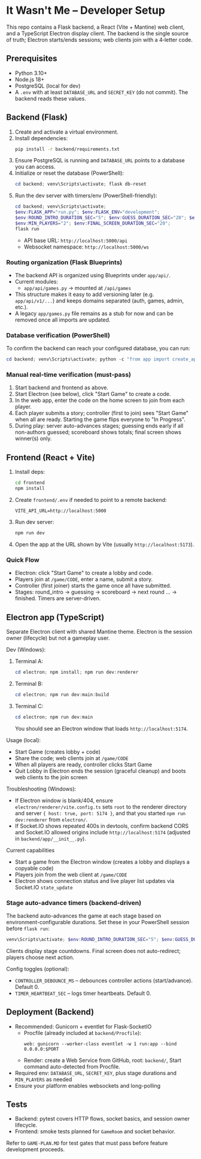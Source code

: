 # It Wasn't Me – Developer Setup

This repo contains a Flask backend, a React (Vite + Mantine) web client, and a TypeScript Electron display client. The backend is the single source of truth; Electron starts/ends sessions; web clients join with a 4‑letter code.

## Prerequisites

- Python 3.10+
- Node.js 18+
- PostgreSQL (local for dev)
- A `.env` with at least `DATABASE_URL` and `SECRET_KEY` (do not commit). The backend reads these values.

## Backend (Flask)

1. Create and activate a virtual environment.
2. Install dependencies:
   ```bash
   pip install -r backend/requirements.txt
   ```
3. Ensure PostgreSQL is running and `DATABASE_URL` points to a database you can access.
4. Initialize or reset the database (PowerShell):
   ```powershell
   cd backend; venv\Scripts\activate; flask db-reset
   ```
5. Run the dev server with timers/env (PowerShell-friendly):
   ```powershell
   cd backend; venv\Scripts\activate;
   $env:FLASK_APP="run.py"; $env:FLASK_ENV="development";
   $env:ROUND_INTRO_DURATION_SEC="5"; $env:GUESS_DURATION_SEC="20"; $env:SCOREBOARD_DURATION_SEC="6";
   $env:MIN_PLAYERS="2"; $env:FINAL_SCREEN_DURATION_SEC="20";
   flask run
   ```
   - API base URL: `http://localhost:5000/api`
   - Websocket namespace: `http://localhost:5000/ws`

### Routing organization (Flask Blueprints)

- The backend API is organized using Blueprints under `app/api/`.
- Current modules:
  - `app/api/games.py` → mounted at `/api/games`
- This structure makes it easy to add versioning later (e.g. `app/api/v1/...`) and keeps domains separated (auth, games, admin, etc.).
- A legacy `app/games.py` file remains as a stub for now and can be removed once all imports are updated.

### Database verification (PowerShell)

To confirm the backend can reach your configured database, you can run:

```powershell
cd backend; venv\Scripts\activate; python -c "from app import create_app, db; a=create_app(); ctx=a.app_context(); ctx.push(); print('DB URL:', db.engine.url); c=db.engine.connect(); c.close(); print('DB CONNECTED')"
```

### Manual real-time verification (must-pass)

1. Start backend and frontend as above.
2. Start Electron (see below), click "Start Game" to create a code.
3. In the web app, enter the code on the home screen to join from each player.
4. Each player submits a story; controller (first to join) sees "Start Game" when all are ready. Starting the game flips everyone to "In Progress".
5. During play: server auto-advances stages; guessing ends early if all non-authors guessed; scoreboard shows totals; final screen shows winner(s) only.

## Frontend (React + Vite)

1. Install deps:
   ```bash
   cd frontend
   npm install
   ```
2. Create `frontend/.env` if needed to point to a remote backend:
   ```
   VITE_API_URL=http://localhost:5000
   ```
3. Run dev server:
   ```powershell
   npm run dev
   ```
4. Open the app at the URL shown by Vite (usually `http://localhost:5173`).

### Quick Flow

- Electron: click "Start Game" to create a lobby and code.
- Players join at `/game/CODE`, enter a name, submit a story.
- Controller (first joiner) starts the game once all have submitted.
- Stages: round_intro → guessing → scoreboard → next round … → finished. Timers are server-driven.

## Electron app (TypeScript)

Separate Electron client with shared Mantine theme. Electron is the session owner (lifecycle) but not a gameplay user.

Dev (Windows):

1. Terminal A:
   ```powershell
   cd electron; npm install; npm run dev:renderer
   ```
2. Terminal B:
   ```powershell
   cd electron; npm run dev:main:build
   ```
3. Terminal C:
   ```powershell
   cd electron; npm run dev:main
   ```
   You should see an Electron window that loads `http://localhost:5174`.

Usage (local):

- Start Game (creates lobby + code)
- Share the code; web clients join at `/game/CODE`
- When all players are ready, controller clicks Start Game
- Quit Lobby in Electron ends the session (graceful cleanup) and boots web clients to the join screen

Troubleshooting (Windows):

- If Electron window is blank/404, ensure `electron/renderer/vite.config.ts` sets `root` to the renderer directory and server `{ host: true, port: 5174 }`, and that you started `npm run dev:renderer` from `electron/`.
- If Socket.IO shows repeated 400s in devtools, confirm backend CORS and Socket.IO allowed origins include `http://localhost:5174` (adjusted in `backend/app/__init__.py`).

Current capabilities

- Start a game from the Electron window (creates a lobby and displays a copyable code)
- Players join from the web client at `/game/CODE`
- Electron shows connection status and live player list updates via Socket.IO `state_update`

### Stage auto-advance timers (backend-driven)

The backend auto-advances the game at each stage based on environment-configurable durations. Set these in your PowerShell session before `flask run`:

```powershell
venv\Scripts\activate; $env:ROUND_INTRO_DURATION_SEC="5"; $env:GUESS_DURATION_SEC="20"; $env:SCOREBOARD_DURATION_SEC="6"; flask run
```

Clients display stage countdowns. Final screen does not auto-redirect; players choose next action.

Config toggles (optional):

- `CONTROLLER_DEBOUNCE_MS` – debounces controller actions (start/advance). Default 0.
- `TIMER_HEARTBEAT_SEC` – logs timer heartbeats. Default 0.

## Deployment (Backend)

- Recommended: Gunicorn + eventlet for Flask-SocketIO
  - Procfile (already included at `backend/Procfile`):
    ```
    web: gunicorn --worker-class eventlet -w 1 run:app --bind 0.0.0.0:$PORT
    ```
  - Render: create a Web Service from GitHub, root: `backend/`, Start command auto-detected from Procfile.
- Required env: `DATABASE_URL`, `SECRET_KEY`, plus stage durations and `MIN_PLAYERS` as needed
- Ensure your platform enables websockets and long-polling

## Tests

- Backend: pytest covers HTTP flows, socket basics, and session owner lifecycle.
- Frontend: smoke tests planned for `GameRoom` and socket behavior.

Refer to `GAME-PLAN.MD` for test gates that must pass before feature development proceeds.
